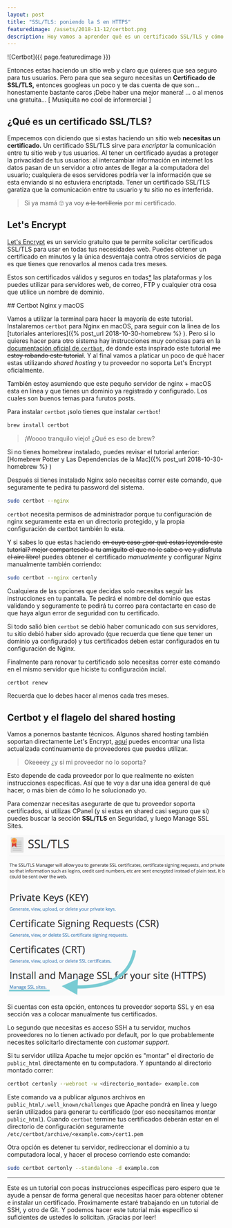 ```yaml
---
layout: post
title: "SSL/TLS: poniendo la S en HTTPS"
featuredimage: /assets/2018-11-12/certbot.png
description: Hoy vamos a aprender qué es un certificado SSL/TLS y cómo hacer uno gratuitamente.
---
```


![Certbot]({{ page.featuredimage }})

Entonces estas haciendo un sitio web y claro que quieres que sea seguro para tus usuarios. Pero para que sea seguro necesitas un **Certificado de SSL/TLS,** entonces googleas un poco y te das cuenta de que son... honestamente bastante caros ¡Debe haber una mejor manera! ... o al menos una gratuita... [ Musiquita ~~no~~ cool de informercial ]

<!--more-->

## ¿Qué es un certificado SSL/TLS?

Empecemos con diciendo que si estas haciendo un sitio web **necesitas un certificado.** Un certificado SSL/TLS sirve para _encriptar_ la comunicación entre tu sitio web y tus usuarios. Al tener un certificado ayudas a proteger la privacidad de tus usuarios: al intercambiar información en internet los datos pasan de un servidor a otro antes de llegar a la computadora del usuario; cualquiera de esos servidores podría ver la información que se esta enviando si no estuviera encriptada. Tener un certificado SSL/TLS garatiza que la comunicación entre tu usuario y tu sitio no es interferida.

> Si ya mamá :roll_eyes: ya voy ~~a la tortillería~~ por mi certificado.

## Let's Encrypt

[Let's Encrypt](https://letsencrypt.org) es un servicio gratuito que te permite solicitar certificados SSL/TLS para usar en todas tus necesidades web. Puedes obtener un certificado en minutos y la única desventaja contra otros servicios de paga es que tienes que renovarlos al menos cada tres meses.

Estos son certificados válidos y seguros en todas[*](https://letsencrypt.org/docs/certificate-compatibility/) las plataformas y los puedes utilizar para servidores web, de correo, FTP y cualquier otra cosa que utilice un nombre de dominio.

## Certbot Nginx y macOS

Vamos a utilizar la terminal para hacer la mayoría de este tutorial. Instalaremos `certbot` para Nginx en macOS, para seguir con la linea de los [tutoriales anteriores]({% post_url 2018-10-30-homebrew %}
). Pero si lo quieres hacer para otro sistema hay instrucciones muy concisas para en la [documentación oficial de `certbot`](https://certbot.eff.org/), de donde esta inspirado este tutorial ~~me estoy robando este tutorial~~. Y al final vamos a platicar un poco de qué hacer estas utilizando *shared hosting* y tu proveedor no soporta Let's Encrypt oficialmente.

También estoy asumiendo que este pequño servidor de nginx + macOS esta en linea y que tienes un dominio ya registrado y configurado. Los cuales son buenos temas para furutos posts.

Para instalar `certbot` ¡solo tienes que instalar `certbot`!

```bash
brew install certbot
```
> ¡Woooo tranquilo viejo! ¿Qué es eso de brew?

Si no tienes homebrew instalado, puedes revisar el tutorial anterior: [Homebrew Potter y Las Dependencias de la Mac]({% post_url 2018-10-30-homebrew %}
)

Después si tienes instalado Nginx solo necesitas correr este comando, que seguramente te pedirá tu password del sistema.

```bash
sudo certbot --nginx
```

`certbot` necesita permisos de administrador porque tu configuración de nginx seguramente esta en un directorio protegido, y la propia configuración de certbot también lo esta.

Y si sabes lo que estas haciendo ~~en cuyo caso ¿por qué estas leyendo este tutorial? mejor comparteselo a tu amiguito el que no le sabe o ve y ¡disfruta el aire libre!~~ puedes obtener el certificado _manualmente_ y configurar Nginx manualmente también corriendo:

```bash
sudo certbot --nginx certonly
```

Cualquiera de las opciones que decidas solo necesitas seguir las instrucciones en tu pantalla. Te pedirá el nombre del dominio que estas validando y seguramente te pedirá tu correo para contactarte en caso de que haya algun error de seguridad con tu certificado.

Si todo salió bien `certbot` se debió haber comunicado con sus servidores, tu sitio debió haber sido aprovado (que recuerda que tiene que tener un dominio ya configurado) y tus certificados deben estar configurados en tu configuración de Nginx.

Finalmente para renovar tu certificado solo necesitas correr este comando en el mismo servidor que hiciste tu configuración incial.

```bash
certbot renew
```

Recuerda que lo debes hacer al menos cada tres meses.

## Certbot y el flagelo del shared hosting

Vamos a ponernos bastante técnicos. Algunos shared hosting también soportan directamente Let's Encrypt, [aquí](https://community.letsencrypt.org/t/web-hosting-who-support-lets-encrypt/6920) puedes encontrar una lista actualizada continuamente de proveedores que puedes utilizar.

> Okeeeey ¿y si mi proveedor no lo soporta?

Esto depende de cada proveedor por lo que realmente no existen instrucciones específicas. Así que te voy a dar una idea general de qué hacer, o más bien de cómo lo he solucionado yo.

Para comenzar necesitas asegurarte de que tu proveedor soporta certificados, si utilizas CPanel (y si estas en shared casi seguro que si) puedes buscar la sección **SSL/TLS** en Seguridad, y luego Manage SSL Sites.

![Cpanel SSL][cpanel]

Si cuentas con esta opción, entonces tu proveedor soporta SSL y en esa sección vas a colocar manualmente tus certificados.

Lo segundo que necesitas es acceso SSH a tu servidor, muchos proveedores no lo tienen activado por default, por lo que probablemente necesites solicitarlo directamente con _customer support_.

Si tu servidor utiliza Apache tu mejor opción es "montar" el directorio de `public_html` directamente en tu computadora. Y apuntando al directorio montado correr:

```bash
certbot certonly --webroot -w <directorio_montado> example.com
```

Este comando va a publicar algunos archivos en `public_html/.well_known/challenges` que Apache pondrá en linea y luego serán utilizados para generar tu certificado (por eso necesitamos montar `public_html`). Cuando `certbot` termine tus certificados deberán estar en el directorio de configuración seguramente `/etc/certbot/archive/<example.com>/cert1.pem`

Otra opción es detener tu servidor, redireccionar el dominio a tu computadora local, y hacer el proceso corriendo este comando:

```bash
sudo certbot certonly --standalone -d example.com
```

-----

Este es un tutorial con pocas instrucciones específicas pero espero que te ayude a pensar de forma general que necesitas hacer para obtener obtener e instalar un certificado. Proximamente estaré trabajando en un tutorial de SSH, y otro de Git. Y podemos hacer este tutorial más específico si suficientes de ustedes lo solicitan. ¡Gracias por leer!

[cpanel]: /assets/2018-11-12/cpanel_ssl.png
